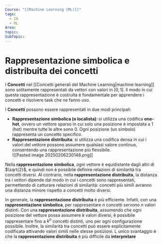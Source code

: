 ```yaml
---
Course: "[[Machine Learning (ML)]]"
tags:
  - IA
  - ML
Area: 
topic: 
SubTopic:
---
```

# Rappresentazione simbolica e distribuita dei concetti
I __Concetti__ nel [[Concetti generali del Machine Learning|machine learning]] sono solitamente rappresentati da vettori con valori in $[0,1]$. Il modo in cui questa rappresentazione è costruita è fondamentale per apprendere i concetti e risolvere task che ne fanno uso.  

I __Concetti__ possono essere rappresentati in due modi principali:  

- __Rappresentazione simbolica (o localista)__: si utilizza una codifica __one-hot__, ovvero un vettore sparso in cui solo una posizione è impostata a $1$ (hot) mentre tutte le altre sono $0$. Ogni posizione (un simbolo) rappresenta un concetto specifico.  
- __Rappresentazione distribuita__: si utilizza una codifica densa in cui i valori del vettore possono assumere qualsiasi valore continuo, consentendo una rappresentazione più flessibile.  
  ![[Pasted image 20250206230148.png]]  

Nella __rappresentazione simbolica__, ogni vettore è equidistante dagli altri di $\sqrt{2}$, e quindi non è possibile definire relazioni di similarità tra concetti diversi. Al contrario, nella __rappresentazione distribuita__, la distanza tra i vettori dipende dal modo in cui i concetti sono rappresentati, permettendo di catturare relazioni di similarità: concetti più simili avranno una distanza minore rispetto a concetti molto diversi.  

In generale, la __rappresentazione distribuita__ è più efficiente. Infatti, con una __rappresentazione simbolica__, per rappresentare $n$ concetti servono $n$ valori distinti. Con una __rappresentazione distribuita__, assumendo che ogni posizione del vettore possa assumere $k$ valori diversi, è possibile rappresentare fino a $k^n$ concetti distinti, uno per ogni configurazione possibile. Inoltre, la similarità tra concetti può essere esplicitamente codificata attivando valori simili nelle stesse posizioni. L unico svantaggio è che la __rappresentazione distribuita__ è più difficile da __interpretare__
